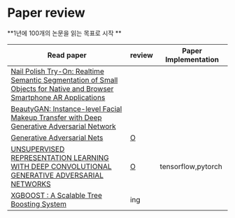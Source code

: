 # Paper review



**1년에 100개의 논문을 읽는 목표로 시작 **

| Read paper                                                   | review                                                       | Paper Implementation |
| ------------------------------------------------------------ | ------------------------------------------------------------ | -------------------- |
| [Nail Polish Try-On: Realtime Semantic Segmentation of Small Objects for Native and Browser Smartphone AR Applications](https://arxiv.org/abs/1906.02222) |                                                              |                      |
| [BeautyGAN: Instance-level Facial Makeup Transfer with Deep Generative Adversarial Network](http://liusi-group.com/projects/BeautyGAN) |                                                              |                      |
| [Generative Adversarial Nets](https://papers.nips.cc/paper/5423-generative-adversarial-nets.pdf) | [O](https://github.com/roche-MH/paper-review/blob/master/PR-001/Generative%20Adversarial%20Nets%20%EB%A6%AC%EB%B7%B0.md) |                      |
| [UNSUPERVISED REPRESENTATION LEARNING WITH DEEP CONVOLUTIONAL GENERATIVE ADVERSARIAL NETWORKS](https://arxiv.org/pdf/1511.06434.pdf) | [O](https://github.com/roche-MH/paper-review/blob/master/PR-001/DCGAN%20%EB%A6%AC%EB%B7%B0.md) | tensorflow,pytorch   |
| [XGBOOST : A Scalable Tree Boosting System](https://arxiv.org/pdf/1603.02754.pdf) | ing                                                          |                      |

